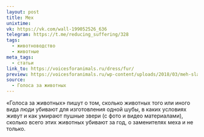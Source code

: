 ```yaml
---
layout: post
title: Мех
unixtime: 
vk: https://vk.com/wall-199052526_636
telegram: https://t.me/reducing_suffering/328
tags:
  - животноводство
  - животные
meta_tags:
  - статьи
link_to: https://voicesforanimals.ru/dress/fur/
preview: https://voicesforanimals.ru/wp-content/uploads/2018/03/meh-slajder5_0003_25.jpg
source:
  - Голоса за животных
---
```

«Голоса за животных» пишут о том, сколько животных того или иного вида люди убивают для изготовления одной шубы, в каких условиях живут и как умирают пушные звери (с фото и видео материалами), сколько всего этих животных убивают за год, о заменителях меха и не только.
